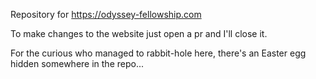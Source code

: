 Repository for https://odyssey-fellowship.com

To make changes to the website just open a pr and I'll close it. 









For the curious who managed to rabbit-hole here, there's an Easter egg hidden somewhere in the repo...